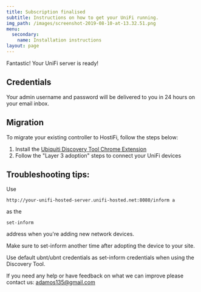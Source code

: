 ```yaml
---
title: Subscription finalised
subtitle: Instructions on how to get your UniFi running.
img_path: /images/screenshot-2019-08-10-at-13.32.51.png
menu:
  secondary:
    name: Installation instructions
layout: page
---
```

Fantastic! Your UniFi server is ready!

## Credentials

Your admin username and password will be delivered to you in 24 hours on your email inbox.

## Migration

To migrate your existing controller to HostiFi, follow the steps below:

1. Install the [Ubiquiti Discovery Tool Chrome Extension](https://chrome.google.com/webstore/detail/ubiquiti-device-discovery/hmpigflbjeapnknladcfphgkemopofig?hl=en)
2. Follow the "Layer 3 adoption" steps to connect your UniFi devices 

## Troubleshooting tips:

Use 

```
http://your-unifi-hosted-server.unifi-hosted.net:8080/inform a
```

as the 

```
set-inform
```

address when you're adding new network devices.

Make sure to set-inform another time after adopting the device to your site.

Use default ubnt/ubnt credentials as set-inform credentials when using the Discovery Tool.

If you need any help or have feedback on what we can improve please contact us: adamos135@gmail.com
